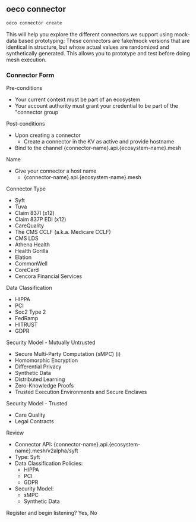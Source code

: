 ## oeco connector

```bash
oeco connector create
```

This will help you explore the different connectors we support using mock-data based prototyping:
These connectors are fake/mock versions that are identical in structure,
but whose actual values are randomized and synthetically generated.
This allows you to prototype and test before doing mesh execution.

### Connector Form

Pre-conditions

-   Your current context must be part of an ecosystem
-   Your account authority must grant your credential to be part of the "connector group

Post-conditions

-   Upon creating a connector
    -   Create a connector in the KV as active and provide hostname
-   Bind to the channel {connector-name}.api.{ecosystem-name}.mesh

Name

-   Give your connector a host name
    -   {connector-name}.api.{ecosystem-name}.mesh

Connector Type

-   Syft
-   Tuva
-   Claim 837I (x12)
-   Claim 837P EDI (x12)
-   CareQuality
-   The CMS CCLF (a.k.a. Medicare CCLF)
-   CMS LDS
-   Athena Health
-   Health Gorilla
-   Elation
-   CommonWell
-   CoreCard
-   Cencora Financial Services

Data Classification

-   HIPPA
-   PCI
-   Soc2 Type 2
-   FedRamp
-   HITRUST
-   GDPR

Security Model - Mutually Untrusted

-   Secure Multi-Party Computation (sMPC) (i)
-   Homomorphic Encryption
-   Differential Privacy
-   Synthetic Data
-   Distributed Learning
-   Zero-Knowledge Proofs
-   Trusted Execution Environments and Secure Enclaves

Security Model - Trusted

-   Care Quality
-   Legal Contracts

Review

-   Connector API: {connector-name}.api.{ecosystem-name}.mesh/v2alpha/syft
-   Type: Syft
-   Data Classification Policies:
    -   HIPPA
    -   PCI
    -   GDPR
-   Security Model:
    -   sMPC
    -   Synthetic Data

Register and begin listening? Yes, No
